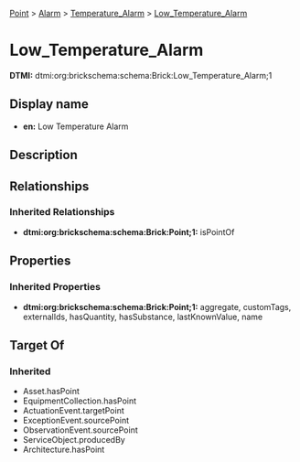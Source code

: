 [Point](../../../Point.md) > [Alarm](../../Alarm.md) > [Temperature_Alarm](../Temperature_Alarm.md) > [Low_Temperature_Alarm](.)
# Low_Temperature_Alarm
**DTMI:** dtmi:org:brickschema:schema:Brick:Low_Temperature_Alarm;1
## Display name
- **en:** Low Temperature Alarm
## Description
## Relationships
### Inherited Relationships
* **dtmi:org:brickschema:schema:Brick:Point;1:** isPointOf
## Properties
### Inherited Properties
* **dtmi:org:brickschema:schema:Brick:Point;1:** aggregate, customTags, externalIds, hasQuantity, hasSubstance, lastKnownValue, name
## Target Of
### Inherited
* Asset.hasPoint
* EquipmentCollection.hasPoint
* ActuationEvent.targetPoint
* ExceptionEvent.sourcePoint
* ObservationEvent.sourcePoint
* ServiceObject.producedBy
* Architecture.hasPoint
